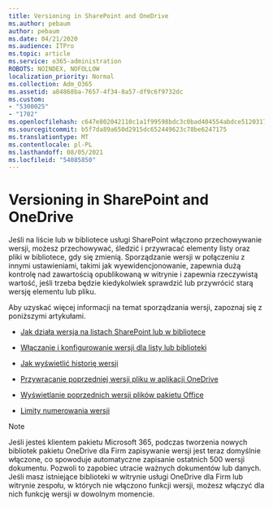 ```yaml
---
title: Versioning in SharePoint and OneDrive
ms.author: pebaum
author: pebaum
ms.date: 04/21/2020
ms.audience: ITPro
ms.topic: article
ms.service: o365-administration
ROBOTS: NOINDEX, NOFOLLOW
localization_priority: Normal
ms.collection: Adm_O365
ms.assetid: a84868ba-7657-4f34-8a57-df9c6f9732dc
ms.custom:
- "5300025"
- "1702"
ms.openlocfilehash: c647e802042110c1a1f99598bdc3c0bad404554abdce5120317fdbf00f7dca4d
ms.sourcegitcommit: b5f7da89a650d2915dc652449623c78be6247175
ms.translationtype: MT
ms.contentlocale: pl-PL
ms.lasthandoff: 08/05/2021
ms.locfileid: "54085850"
---
```

# <a name="versioning-in-sharepoint-and-onedrive"></a>Versioning in SharePoint and OneDrive 


Jeśli na liście lub w bibliotece usługi SharePoint włączono przechowywanie wersji, możesz przechowywać, śledzić i przywracać elementy listy oraz pliki w bibliotece, gdy się zmienią. Sporządzanie wersji w połączeniu z innymi ustawieniami, takimi jak wyewidencjonowanie, zapewnia dużą kontrolę nad zawartością opublikowaną w witrynie i zapewnia rzeczywistą wartość, jeśli trzeba będzie kiedykolwiek sprawdzić lub przywrócić starą wersję elementu lub pliku.

Aby uzyskać więcej informacji na temat sporządzania wersji, zapoznaj się z poniższymi artykułami.

- [Jak działa wersja na listach SharePoint lub w bibliotece](https://support.office.com/article/how-does-versioning-work-in-a-sharepoint-list-or-library-0f6cd105-974f-44a4-aadb-43ac5bdfd247)

- [Włączanie i konfigurowanie wersji dla listy lub biblioteki](https://support.office.com/article/enable-and-configure-versioning-for-a-list-or-library-1555d642-23ee-446a-990a-bcab618c7a37?ocmsassetID=HA102772148&amp;CTT=3&amp;CorrelationId=52441bb1-a619-4375-89d5-19d28769890f)

- [Jak wyświetlić historię wersji](https://support.office.com/article/View-the-version-history-of-an-item-or-file-in-a-list-or-library-53262060-5092-424D-A50B-C798B0EC32B1)

- [Przywracanie poprzedniej wersji pliku w aplikacji OneDrive](https://support.office.com/article/restore-a-previous-version-of-a-file-in-onedrive-159cad6d-d76e-4981-88ef-de6e96c93893)

- [Wyświetlanie poprzednich wersji plików pakietu Office](https://support.office.com/article/view-previous-versions-of-office-files-5c1e076f-a9c9-41b8-8ace-f77b9642e2c2)

- [Limity numerowania wersji](https://docs.microsoft.com/office365/servicedescriptions/sharepoint-online-service-description/sharepoint-online-limits)

>[!Note] 
>Jeśli jesteś klientem pakietu Microsoft 365, podczas tworzenia nowych bibliotek pakietu OneDrive dla Firm zapisywanie wersji jest teraz domyślnie włączone, co spowoduje automatyczne zapisanie ostatnich 500 wersji dokumentu. Pozwoli to zapobiec utracie ważnych dokumentów lub danych. Jeśli masz istniejące biblioteki w witrynie usługi OneDrive dla Firm lub witrynie zespołu, w których nie włączono funkcji wersji, możesz włączyć dla nich funkcję wersji w dowolnym momencie.


